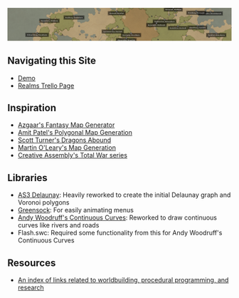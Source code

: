 [![](splash.png)](splash.png)

## Navigating this Site
- [Demo](demo.html)  
- [Realms Trello Page](https://trello.com/b/SoUEo0DZ/realms)

## Inspiration
- [Azgaar's Fantasy Map Generator](https://azgaar.wordpress.com/)
- [Amit Patel's Polygonal Map Generation](http://www-cs-students.stanford.edu/~amitp/game-programming/polygon-map-generation/)  
- [Scott Turner's Dragons Abound](https://heredragonsabound.blogspot.com/)  
- [Martin O'Leary's Map Generation](http://mewo2.com/notes/terrain/)  
- [Creative Assembly's Total War series](https://www.totalwar.com/)

## Libraries
- [AS3 Delaunay](http://nodename.github.io/as3delaunay/): Heavily reworked to create the initial Delaunay graph and Voronoi polygons
- [Greensock](https://greensock.com/tweenlite-as): For easily animating menus
- [Andy Woodruff's Continuous Curves](http://www.cartogrammar.com/blog/continuous-curves-with-actionscript-3/): Reworked to draw continuous curves like rivers and roads
- Flash.swc: Required some functionality from this for Andy Woodruff's Continuous Curves

## Resources
- [An index of links related to worldbuilding, procedural programming, and research](resources.md)
